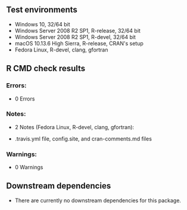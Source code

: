## Test environments


* Windows 10, 32/64 bit
* Windows Server 2008 R2 SP1, R-release, 32/64 bit
* Windows Server 2008 R2 SP1, R-devel, 32/64 bit
* macOS 10.13.6 High Sierra, R-release, CRAN's setup
* Fedora Linux, R-devel, clang, gfortran

## R CMD check results

### Errors:

* 0 Errors

### Notes:


* 2 Notes (Fedora Linux, R-devel, clang, gfortran): 
- .travis.yml file, config.site, and cran-comments.md files

### Warnings:

* 0 Warnings

## Downstream dependencies

* There are currently no downstream dependencies for this package.
